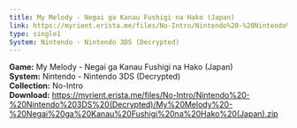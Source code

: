 ```yaml
---
title: My Melody - Negai ga Kanau Fushigi na Hako (Japan)
link: https://myrient.erista.me/files/No-Intro/Nintendo%20-%20Nintendo%203DS%20(Decrypted)/My%20Melody%20-%20Negai%20ga%20Kanau%20Fushigi%20na%20Hako%20(Japan).zip
type: single1
System: Nintendo - Nintendo 3DS (Decrypted)
---
```

<b>Game:</b> My Melody - Negai ga Kanau Fushigi na Hako (Japan)<br>
<b>System:</b> Nintendo - Nintendo 3DS (Decrypted)<br>
<b>Collection:</b> No-Intro<br>
<b>Download:</b> https://myrient.erista.me/files/No-Intro/Nintendo%20-%20Nintendo%203DS%20(Decrypted)/My%20Melody%20-%20Negai%20ga%20Kanau%20Fushigi%20na%20Hako%20(Japan).zip